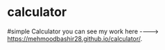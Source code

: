 # calculator
#simple Calculator
you can see my work here ---->    https://mehmoodbashir28.github.io/calculator/.

